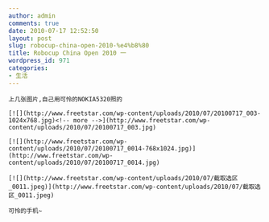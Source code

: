 ```yaml
---
author: admin
comments: true
date: 2010-07-17 12:52:50
layout: post
slug: robocup-china-open-2010-%e4%b8%80
title: Robocup China Open 2010 一
wordpress_id: 971
categories:
- 生活
---
```


	上几张图片,自己用可怜的NOKIA5320照的

	[![](http://www.freetstar.com/wp-content/uploads/2010/07/20100717_003-1024x768.jpg)<!-- more -->](http://www.freetstar.com/wp-content/uploads/2010/07/20100717_003.jpg)

	[![](http://www.freetstar.com/wp-content/uploads/2010/07/20100717_0014-768x1024.jpg)](http://www.freetstar.com/wp-content/uploads/2010/07/20100717_0014.jpg)

	[![](http://www.freetstar.com/wp-content/uploads/2010/07/截取选区_0011.jpeg)](http://www.freetstar.com/wp-content/uploads/2010/07/截取选区_0011.jpeg)

	可怜的手机~

